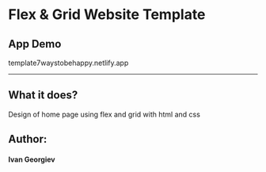 <h1>Flex & Grid Website Template</h1>

<h2>App Demo</h2>
template7waystobehappy.netlify.app
<hr>

<h2>What it does?</h2>

<p> Design of home page using flex and grid with html and css</p>

<h2> Author: </h2>
<h4>Ivan Georgiev</h4>

